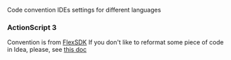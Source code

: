 Code convention IDEs settings for different languages
### ActionScript 3
Convention is from [FlexSDK](http://sourceforge.net/adobe/flexsdk/wiki/Coding%20Conventions/)
If you don't like to reformat some piece of code in Idea, please, see [this doc](https://www.jetbrains.com/idea/help/reformatting-source-code.html)
